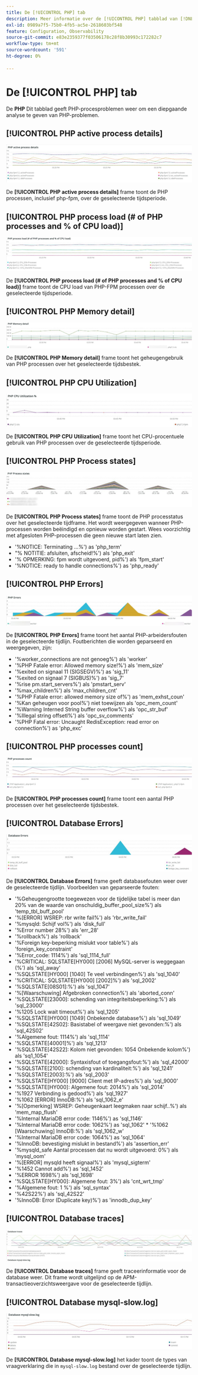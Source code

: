 ```yaml
---
title: De [!UICONTROL PHP] tab
description: Meer informatie over de [!UICONTROL PHP] tabblad van [!DNL Observation for Adobe Commerce].
exl-id: 0989a7f5-75b0-4fb5-ac5e-2618603bf548
feature: Configuration, Observability
source-git-commit: e83e2359377f03506178c28f8b30993c172282c7
workflow-type: tm+mt
source-wordcount: '591'
ht-degree: 0%

---
```


# De [!UICONTROL PHP] tab

De **PHP** Dit tabblad geeft PHP-procesproblemen weer om een diepgaande analyse te geven van PHP-problemen.

## [!UICONTROL PHP active process details]

![PHP actieve procesdetails](../../assets/tools/php-active-process-details.jpg)

De **[!UICONTROL PHP active process details]** frame toont de PHP processen, inclusief php-fpm, over de geselecteerde tijdsperiode.

## [!UICONTROL PHP process load (# of PHP processes and % of CPU load)]

![PHP-procesbelasting](../../assets/tools/php-process-load.jpg)

De **[!UICONTROL PHP process load (# of PHP processes and % of CPU load)]** frame toont de CPU load van PHP-FPM processen over de geselecteerde tijdsperiode.

## [!UICONTROL PHP Memory detail]

![PHP-geheugendetails](../../assets/tools/php-memory-detail.jpg)

De **[!UICONTROL PHP Memory detail]** frame toont het geheugengebruik van PHP processen over het geselecteerde tijdsbestek.

## [!UICONTROL PHP CPU Utilization]

![PHP CPU-gebruik](../../assets/tools/php-cpu-utilization.jpg)

De **[!UICONTROL PHP CPU Utilization]** frame toont het CPU-procentuele gebruik van PHP processen over de geselecteerde tijdsperiode.

## [!UICONTROL PHP Process states]

![PHP-processtatussen](../../assets/tools/php-process-states-image-1.jpg)

De **[!UICONTROL PHP Process states]** frame toont de PHP processtatus over het geselecteerde tijdframe. Het wordt weergegeven wanneer PHP-processen worden beëindigd en opnieuw worden gestart. Wees voorzichtig met afgesloten PHP-processen die geen nieuwe start laten zien.

* &#39;%NOTICE: Terminating ...%&#39;) as &#39;php_term&#39;
* &quot;% NOTITIE: afsluiten, afscheid!%&#39;) als &#39;php_exit&#39;
* &#39;% OPMERKING: fpm wordt uitgevoerd, pid%&#39;) als &#39;fpm_start&#39;
* &#39;%NOTICE: ready to handle connections%&#39;) as &#39;php_ready&#39;

## [!UICONTROL PHP Errors]

![PHP-fouten](../../assets/tools/php-errors-image-1.jpg)

De **[!UICONTROL PHP Errors]** frame toont het aantal PHP-arbeidersfouten in de geselecteerde tijdlijn. Foutberichten die worden geparseerd en weergegeven, zijn:

* &#39;%worker_connections are not genoeg%&#39;) als &#39;worker&#39;
* &#39;%PHP Fatale error: Allowed memory size!%&#39;) als &#39;mem_size&#39;
* &#39;%exited on signaal 11 (SIGSEGV)%&#39;) as &#39;sig_11&#39;
* &#39;%exited on signaal 7 (SIGBUS)%&#39;) as &#39;sig_7&#39;
* &#39;%rise pm.start_servers%&#39;) als &#39;pmstart_serv&#39;
* &#39;%max_children%&#39;) als &#39;max_children_cnt&#39;
* &#39;%PHP Fatale error: allowed memory size of%&#39;) as &#39;mem_exhst_coun&#39;
* &#39;%Kan geheugen voor pool%&#39;) niet toewijzen als &#39;opc_mem_count&#39;
* &#39;%Warning Interned String buffer overflow%&#39;) als &#39;opc_str_buf&#39;
* &#39;%Illegal string offsetl%&#39;) als &#39;opc_sv_comments&#39;
* &#39;%PHP Fatal error: Uncaught RedisException: read error on connection%&#39;) as &#39;php_exc&#39;

## [!UICONTROL PHP processes count]

![Aantal PHP-processen](../../assets/tools/php-processes-count.jpg)

De **[!UICONTROL PHP processes count]** frame toont een aantal PHP processen over het geselecteerde tijdsbestek.

## [!UICONTROL Database Errors]

![Databasefouten](../../assets/tools/php-tab-database-errors.jpg)

De **[!UICONTROL Database Errors]** frame geeft databasefouten weer over de geselecteerde tijdlijn. Voorbeelden van geparseerde fouten:

* &#39;%Geheugengrootte toegewezen voor de tijdelijke tabel is meer dan 20% van de waarde van onschuldig_buffer_pool_size%&#39;) als &#39;temp_tbl_buff_pool&#39;
* &#39;%\[ERROR\] WSREP: rbr write fail%&#39;) als &#39;rbr_write_fail&#39;
* &#39;%mysqld: Schijf vol%&#39;) als &#39;disk_full&#39;
* &#39;%Error number 28%&#39;) als &#39;err_28&#39;
* &#39;%rollback%&#39;) als &#39;rollback&#39;
* &#39;%Foreign key-beperking mislukt voor table%&#39;) als &#39;foreign_key_constraint&#39;
* &#39;%Error_code: 1114%&#39;) als &#39;sql_1114_full&#39;
* &#39;%CRITICAL: SQLSTATE[HY000] [2006] MySQL-server is weggegaan (%&#39;) als &#39;sql_away&#39;
* &#39;%SQLSTATE[HY000] [1040] Te veel verbindingen%&#39;) als &#39;sql_1040&#39;
* &#39;%CRITICAL: SQLSTATE[HY000] [2002]%&#39;) als &#39;sql_2002&#39;
* &#39;%SQLSTATE[08S01]:%&#39;) als &#39;sql_1047&#39;
* &#39;%[Waarschuwing] Afgebroken connection%&#39;) als &#39;aborted_conn&#39;
* &#39;%SQLSTATE[23000]: schending van integriteitsbeperking:%&#39;) als &#39;sql_23000&#39;
* &#39;%1205 Lock wait timeout%&#39;) als &#39;sql_1205&#39;
* &#39;%SQLSTATE[HY000] [1049] Onbekende database%&#39;) als &#39;sql_1049&#39;
* &#39;%SQLSTATE[42S02]: Basistabel of weergave niet gevonden:%&#39;) als &#39;sql_42S02&#39;
* &#39;%Algemene fout: 1114%&#39;) als &#39;sql_1114&#39;
* &#39;%SQLSTATE[40001]%&#39;) als &#39;sql_1213&#39;
* &#39;%SQLSTATE[42S22]: Kolom niet gevonden: 1054 Onbekende kolom%&#39;) als &#39;sq1_1054&#39;
* &#39;%SQLSTATE[42000]: Syntaxisfout of toegangsfout:%&#39;) als &#39;sql_42000&#39;
* &#39;%SQLSTATE[2100]: schending van kardinaliteit:%&#39;) als &#39;sql_1241&#39;
* &#39;%SQLSTATE[2003]:%&#39;) als &#39;sql_2003&#39;
* &#39;%SQLSTATE[HY000] [9000] Client met IP-adres%&#39;) als &#39;sql_9000&#39;
* &#39;%SQLSTATE[HY000]: Algemene fout: 2014%&#39;) als &#39;sql_2014&#39;
* &#39;%1927 Verbinding is gedood%&#39;) als &#39;sql_1927&#39;
* &#39;%1062 \[ERROR\] InnoDB:%&#39;) als &#39;sql_1062_e&#39;
* &#39;%[Opmerking] WSREP: Geheugenkaart leegmaken naar schijf..%&#39;) als &#39;mem_map_flush&#39;
* &#39;%Internal MariaDB error code: 1146%&#39;) as &#39;sql_1146&#39;
* &#39;%Internal MariaDB error code: 1062%&#39;) as &#39;sql_1062&#39; * &#39;%1062 [Waarschuwing] InnoDB:%&#39;) als &#39;sql_1062_w&#39;
* &#39;%Internal MariaDB error code: 1064%&#39;) as &#39;sql_1064&#39;
* &#39;%InnoDB: bevestiging mislukt in bestand%&#39;) als &#39;assertion_err&#39;
* &#39;%mysqld_safe Aantal processen dat nu wordt uitgevoerd: 0%&#39;) als &#39;mysql_oom&#39;
* &#39;%\[ERROR\] mysqld heeft signaal%&#39;) als &#39;mysql_sigterm&#39;
* &#39;%1452 Cannot add%&#39;) as &#39;sql_1452&#39;
* &#39;%ERROR 1698%&#39;) als &#39;sql_1698&#39;
* &#39;%SQLSTATE[HY000]: Algemene fout: 3%&#39;) als &#39;cnt_wrt_tmp&#39;
* &#39;%Algemene fout: 1 %&#39;) als &#39;sql_syntax&#39;
* &#39;%42S22%&#39;) als &#39;sql_42S22&#39;
* &#39;%InnoDB: Error (Duplicate key)%&#39;) as &#39;innodb_dup_key&#39;

## [!UICONTROL Database traces]

![Databasespoor](../../assets/tools/php-tab-database-traces.jpg)

De **[!UICONTROL Database traces]** frame geeft traceerinformatie voor de database weer. Dit frame wordt uitgelijnd op de APM-transactieoverzichtsweergave voor de geselecteerde tijdlijn.

## [!UICONTROL Database mysql-slow.log]

![Database mysql-slow.log](../../assets/tools/php-tab-database-mysql-slow-log.jpg)

De **[!UICONTROL Database mysql-slow.log]** het kader toont de types van vraagverklaring die in `mysql-slow.log` bestand over de geselecteerde tijdlijn.
